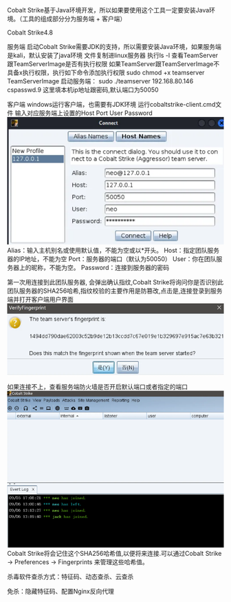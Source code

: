 Cobalt Strike基于Java环境开发，所以如果要使用这个工具一定要安装Java环境。（工具的组成部分分为服务端 + 客户端）

Cobalt Strike4.8

服务端
启动Cobalt Strike需要JDK的支持，所以需要安装Java环境，如果服务端是kali，默认安装了java环境
文件复制进linux服务器
执行ls -l 查看TeamServer跟TeamServerImage是否有执行权限
如果TeamServer跟TeamServerImage不具备x执行权限，执行如下命令添加执行权限
sudo chmod +x teamserver TeamServerImage
启动服务端：
sudo ./teamserver 192.168.80.146 cspasswd.9
这里填本机ip地址跟密码,默认端口为50050

客户端
windows运行客户端，也需要有JDK环境
运行cobaltstrike-client.cmd文件
输入对应服务端上设置的Host Port User Password
![alt text](image-1.png)
Alias：输入主机别名或使用默认值，不能为空或以*开头。
Host：指定团队服务器的IP地址，不能为空
Port：服务器的端口（默认为50050）
User：你在团队服务器上的昵称，不能为空。
Password：连接到服务器的密码

第一次用连接到此团队服务器, 会弹出确认指纹,Cobalt Strike将询问你是否识别此团队服务器的SHA256哈希,指纹校验的主要作用是防篡改,点击是,连接登录到服务端并打开客户端用户界面
![alt text](image-2.png)

如果连接不上，查看服务端防火墙是否开启默认端口或者指定的端口
![alt text](image-4.png)
Cobalt Strike将会记住这个SHA256哈希值,以便将来连接.可以通过Cobalt Strike -> Preferences -> Fingerprints 来管理这些哈希值。

杀毒软件查杀方式：特征码、动态查杀、云查杀

免杀：隐藏特征码、配置Nginx反向代理